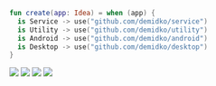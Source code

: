 ```kotlin
fun create(app: Idea) = when (app) {
  is Service -> use("github.com/demidko/service")
  is Utility -> use("github.com/demidko/utility")
  is Android -> use("github.com/demidko/android")
  is Desktop -> use("github.com/demidko/desktop")
}
```
[![](https://img.shields.io/badge/kotlin-microservice-orange?style=for-the-badge&logo=kotlin)](https://github.com/demidko/service/generate)
[![](https://img.shields.io/badge/c++23-utility-blue?style=for-the-badge)](https://github.com/demidko/utility/generate)
[![](https://img.shields.io/badge/kotlin-service-orange?style=for-the-badge&logo=android)](https://github.com/demidko/android/generate)
[![](https://img.shields.io/badge/kotlin-service-orange?style=for-the-badge&logo=kotlin)](https://github.com/demidko/desktop/generate)
